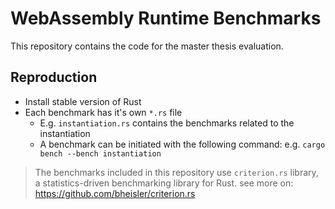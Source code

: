 # WebAssembly Runtime Benchmarks

This repository contains the code for the master thesis evaluation.

## Reproduction

- Install stable version of Rust
- Each benchmark has it's own `*.rs` file
    * E.g. `instantiation.rs` contains the benchmarks related to the instantiation
    * A benchmark can be initiated with the following command: e.g. `cargo bench --bench instantiation`

> The benchmarks included in this repository use `criterion.rs` library, a statistics-driven benchmarking library for Rust. 
> see more on: https://github.com/bheisler/criterion.rs
